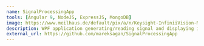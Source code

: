 ```yaml
---
name: SignalProcessingApp
tools: [Angular 9, NodeJS, ExpressJS, MongoDB]
image: https://www.meilhaus.de/default/pix/a/n/Keysight-InfiniiVision-MSOX3022T.jpg
description: WPF application generating/reading signal and displaying it in real time
external_url: https://github.com/mareksagan/SignalProcessingApp
---
```

